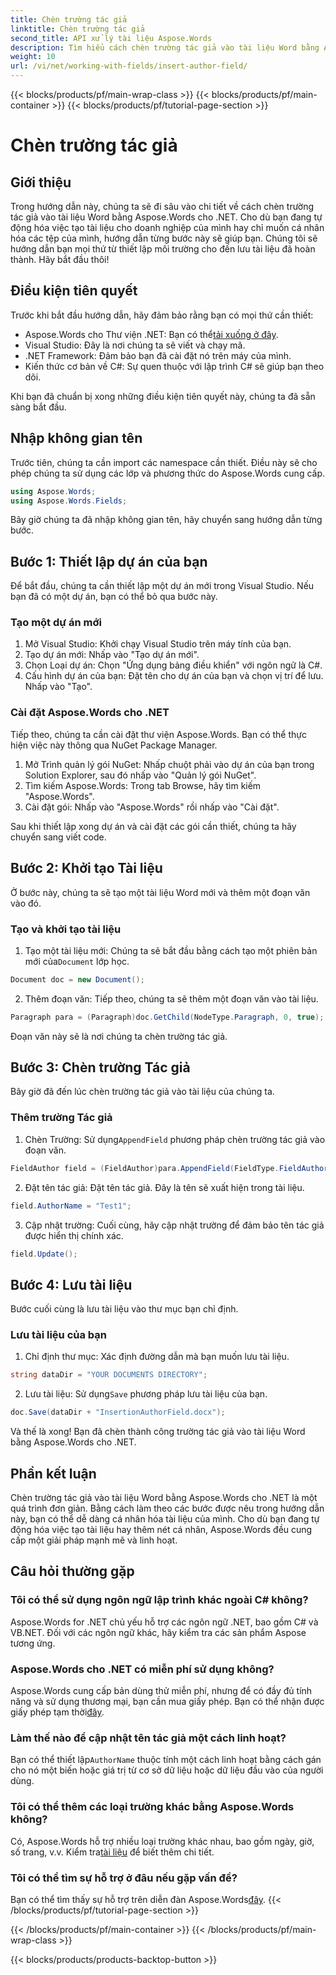 ```yaml
---
title: Chèn trường tác giả
linktitle: Chèn trường tác giả
second_title: API xử lý tài liệu Aspose.Words
description: Tìm hiểu cách chèn trường tác giả vào tài liệu Word bằng Aspose.Words cho .NET với hướng dẫn từng bước của chúng tôi. Hoàn hảo để tự động hóa việc tạo tài liệu.
weight: 10
url: /vi/net/working-with-fields/insert-author-field/
---
```


{{< blocks/products/pf/main-wrap-class >}}
{{< blocks/products/pf/main-container >}}
{{< blocks/products/pf/tutorial-page-section >}}

# Chèn trường tác giả

## Giới thiệu

Trong hướng dẫn này, chúng ta sẽ đi sâu vào chi tiết về cách chèn trường tác giả vào tài liệu Word bằng Aspose.Words cho .NET. Cho dù bạn đang tự động hóa việc tạo tài liệu cho doanh nghiệp của mình hay chỉ muốn cá nhân hóa các tệp của mình, hướng dẫn từng bước này sẽ giúp bạn. Chúng tôi sẽ hướng dẫn bạn mọi thứ từ thiết lập môi trường cho đến lưu tài liệu đã hoàn thành. Hãy bắt đầu thôi!

## Điều kiện tiên quyết

Trước khi bắt đầu hướng dẫn, hãy đảm bảo rằng bạn có mọi thứ cần thiết:

-  Aspose.Words cho Thư viện .NET: Bạn có thể[tải xuống ở đây](https://releases.aspose.com/words/net/).
- Visual Studio: Đây là nơi chúng ta sẽ viết và chạy mã.
- .NET Framework: Đảm bảo bạn đã cài đặt nó trên máy của mình.
- Kiến thức cơ bản về C#: Sự quen thuộc với lập trình C# sẽ giúp bạn theo dõi.

Khi bạn đã chuẩn bị xong những điều kiện tiên quyết này, chúng ta đã sẵn sàng bắt đầu.

## Nhập không gian tên

Trước tiên, chúng ta cần import các namespace cần thiết. Điều này sẽ cho phép chúng ta sử dụng các lớp và phương thức do Aspose.Words cung cấp.

```csharp
using Aspose.Words;
using Aspose.Words.Fields;
```

Bây giờ chúng ta đã nhập không gian tên, hãy chuyển sang hướng dẫn từng bước.

## Bước 1: Thiết lập dự án của bạn

Để bắt đầu, chúng ta cần thiết lập một dự án mới trong Visual Studio. Nếu bạn đã có một dự án, bạn có thể bỏ qua bước này.

### Tạo một dự án mới

1. Mở Visual Studio: Khởi chạy Visual Studio trên máy tính của bạn.
2. Tạo dự án mới: Nhấp vào "Tạo dự án mới".
3. Chọn Loại dự án: Chọn "Ứng dụng bảng điều khiển" với ngôn ngữ là C#.
4. Cấu hình dự án của bạn: Đặt tên cho dự án của bạn và chọn vị trí để lưu. Nhấp vào "Tạo".

### Cài đặt Aspose.Words cho .NET

Tiếp theo, chúng ta cần cài đặt thư viện Aspose.Words. Bạn có thể thực hiện việc này thông qua NuGet Package Manager.

1. Mở Trình quản lý gói NuGet: Nhấp chuột phải vào dự án của bạn trong Solution Explorer, sau đó nhấp vào "Quản lý gói NuGet".
2. Tìm kiếm Aspose.Words: Trong tab Browse, hãy tìm kiếm "Aspose.Words".
3. Cài đặt gói: Nhấp vào "Aspose.Words" rồi nhấp vào "Cài đặt".

Sau khi thiết lập xong dự án và cài đặt các gói cần thiết, chúng ta hãy chuyển sang viết code.

## Bước 2: Khởi tạo Tài liệu

Ở bước này, chúng ta sẽ tạo một tài liệu Word mới và thêm một đoạn văn vào đó.

### Tạo và khởi tạo tài liệu

1.  Tạo một tài liệu mới: Chúng ta sẽ bắt đầu bằng cách tạo một phiên bản mới của`Document` lớp học.

```csharp
Document doc = new Document();
```

2. Thêm đoạn văn: Tiếp theo, chúng ta sẽ thêm một đoạn văn vào tài liệu.

```csharp
Paragraph para = (Paragraph)doc.GetChild(NodeType.Paragraph, 0, true);
```

Đoạn văn này sẽ là nơi chúng ta chèn trường tác giả.

## Bước 3: Chèn trường Tác giả

Bây giờ đã đến lúc chèn trường tác giả vào tài liệu của chúng ta.

### Thêm trường Tác giả

1.  Chèn Trường: Sử dụng`AppendField` phương pháp chèn trường tác giả vào đoạn văn.

```csharp
FieldAuthor field = (FieldAuthor)para.AppendField(FieldType.FieldAuthor, false);
```

2. Đặt tên tác giả: Đặt tên tác giả. Đây là tên sẽ xuất hiện trong tài liệu.

```csharp
field.AuthorName = "Test1";
```

3. Cập nhật trường: Cuối cùng, hãy cập nhật trường để đảm bảo tên tác giả được hiển thị chính xác.

```csharp
field.Update();
```

## Bước 4: Lưu tài liệu

Bước cuối cùng là lưu tài liệu vào thư mục bạn chỉ định.

### Lưu tài liệu của bạn

1. Chỉ định thư mục: Xác định đường dẫn mà bạn muốn lưu tài liệu.

```csharp
string dataDir = "YOUR DOCUMENTS DIRECTORY";
```

2.  Lưu tài liệu: Sử dụng`Save` phương pháp lưu tài liệu của bạn.

```csharp
doc.Save(dataDir + "InsertionAuthorField.docx");
```

Và thế là xong! Bạn đã chèn thành công trường tác giả vào tài liệu Word bằng Aspose.Words cho .NET.

## Phần kết luận

Chèn trường tác giả vào tài liệu Word bằng Aspose.Words cho .NET là một quá trình đơn giản. Bằng cách làm theo các bước được nêu trong hướng dẫn này, bạn có thể dễ dàng cá nhân hóa tài liệu của mình. Cho dù bạn đang tự động hóa việc tạo tài liệu hay thêm nét cá nhân, Aspose.Words đều cung cấp một giải pháp mạnh mẽ và linh hoạt.

## Câu hỏi thường gặp

### Tôi có thể sử dụng ngôn ngữ lập trình khác ngoài C# không?

Aspose.Words for .NET chủ yếu hỗ trợ các ngôn ngữ .NET, bao gồm C# và VB.NET. Đối với các ngôn ngữ khác, hãy kiểm tra các sản phẩm Aspose tương ứng.

### Aspose.Words cho .NET có miễn phí sử dụng không?

Aspose.Words cung cấp bản dùng thử miễn phí, nhưng để có đầy đủ tính năng và sử dụng thương mại, bạn cần mua giấy phép. Bạn có thể nhận được giấy phép tạm thời[đây](https://purchase.aspose.com/temporary-license/).

### Làm thế nào để cập nhật tên tác giả một cách linh hoạt?

 Bạn có thể thiết lập`AuthorName` thuộc tính một cách linh hoạt bằng cách gán cho nó một biến hoặc giá trị từ cơ sở dữ liệu hoặc dữ liệu đầu vào của người dùng.

### Tôi có thể thêm các loại trường khác bằng Aspose.Words không?

 Có, Aspose.Words hỗ trợ nhiều loại trường khác nhau, bao gồm ngày, giờ, số trang, v.v. Kiểm tra[tài liệu](https://reference.aspose.com/words/net/) để biết thêm chi tiết.

### Tôi có thể tìm sự hỗ trợ ở đâu nếu gặp vấn đề?

 Bạn có thể tìm thấy sự hỗ trợ trên diễn đàn Aspose.Words[đây](https://forum.aspose.com/c/words/8).
{{< /blocks/products/pf/tutorial-page-section >}}

{{< /blocks/products/pf/main-container >}}
{{< /blocks/products/pf/main-wrap-class >}}

{{< blocks/products/products-backtop-button >}}

